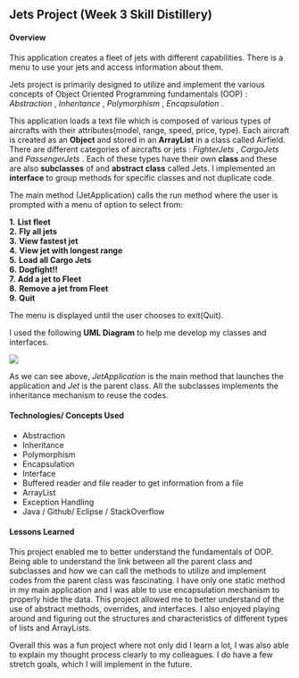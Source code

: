 ## Jets Project (Week 3 Skill Distillery)



#### Overview 
This application creates a fleet of jets with different capabilities. There is a menu to use your jets and access information about them.   
 
Jets project is primarily  designed to utilize and implement the various concepts of Object Oriented Programming fundamentals (OOP) :  _Abstraction_ , _Inheritance_ ,
 _Polymorphism_ , _Encapsulation_ .  
  
This application loads a text file which is composed of various types of aircrafts with their attributes(model, range, speed, price, type). Each aircraft is created as an **Object** and stored in an **ArrayList** in a class called Airfield. There are different categories of aircrafts or jets :  _FighterJets_  ,  _CargoJets_  and  _PassengerJets_ .
Each of these types have their own **class** and these are also **subclasses** of and **abstract class** called Jets. I implemented an **interface** to group methods for specific classes and not duplicate code.  
  
The main method (JetApplication) calls the run method where the user is prompted with a menu of option to select from:  
  
**1.** **List fleet**  
**2.** **Fly all jets**  
**3.** **View fastest jet**  
**4.** **View jet with longest range**  
**5.** **Load all Cargo Jets**  
**6.** **Dogfight!!**  
**7.** **Add a jet to Fleet**  
**8.** **Remove a jet from Fleet**  
**9.** **Quit**  

The menu is displayed until the user chooses to exit(Quit).  

I used the following **UML Diagram** to help me develop my classes and interfaces.  


<img src = "https://raw.githubusercontent.com/SkillDistillery/SD25/master/java2/Jets/images/UMLJets.png?token=AML5DWKSCM2GYO3FEBIFLGS6JDAFC">

As we can see above,  _JetApplication_  is the main method that launches the application and  _Jet_  is the parent class. All the subclasses implements the inheritance mechanism to reuse the codes.

#### Technologies/ Concepts Used
- Abstraction
- Inheritance
- Polymorphism
- Encapsulation  
- Interface
- Buffered reader and file reader to get information from a file
- ArrayList
- Exception Handling
- Java / Github/ Eclipse / StackOverflow

#### Lessons Learned
 This project enabled me to better understand the fundamentals of OOP. Being able to understand the link between all the parent class and subclasses and how we can call the methods to utilize and implement codes from the parent class was fascinating. I have only one static method in my main application and I was able to use encapsulation mechanism to properly hide the data. This project allowed me to  better understand of the use of  abstract methods, overrides, and interfaces. I also enjoyed playing around and figuring out the structures and characteristics of different types of lists and ArrayLists.  
 
Overall this was a fun project where not only did I learn a lot, I was also able to explain my thought process clearly to my colleagues. I do have a few stretch goals, which I will implement in the future.

